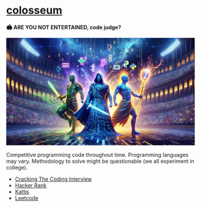 # [colosseum](https://colosseum.starikov.io)
**🏟 ARE YOU NOT ENTERTAINED, code judge?**

![](template/colosseum.png)

Competitive programming code throughout time. Programming languages may vary. Methodology to solve might be questionable (we all experiment in college).

- [Cracking The Coding Interview](https://github.com/IllyaStarikov/colosseum/tree/main/src/cracking-the-code-interview)
- [Hacker Rank](https://github.com/IllyaStarikov/colosseum/tree/main/src/hacker-rank)
- [Kattis](https://github.com/IllyaStarikov/colosseum/tree/main/src/kattis)
- [Leetcode](https://github.com/IllyaStarikov/colosseum/tree/main/src/leetcode)

